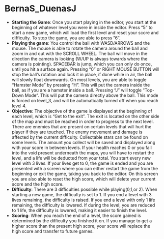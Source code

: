# BernaS_DuenasJ
- **Starting the Game**: Once you start playing in the editor, you start at the beginning of whatever level you were in inside the editor. Press “5” to start a new game, which will load the first level and reset your score and difficulty. To stop the game, you are able to press ”6”.
- **Playing the game**: You control the ball with WASD/ARROWS and the mouse. The mouse is able to rotate the camera around the ball and zoom in and out with the SCROLL WHEEL. The ball will move in the direction the camera is looking (W/UP is always towards where the camera is pointing). SPACEBAR is jump, which you can only do once, until you hit a surface again. Pressing “0” or RIGHT MOUSE BUTTON will stop the ball’s rotation and lock it in place, if done while in air, the ball will slowly float downwards. On most levels, you are able to toggle “Hamster Mode” by pressing “H”. This will put the camera inside the ball, as if you are a hamster inside a ball. Pressing “J” will toggle “Top-Down Mode”. This will put the camera directly above the ball. This mode is forced on level_3, and will be automatically turned off when you reach level 4.
- **Objective**: The objective of the game is displayed at the beginning of each level, which is “Get to the exit”. The exit is located on the other side of the map and must be reached in order to progress to the next level. There are enemies that are present on certain levels that will hurt the player if they are touched. The enemy movement and damage is affected by the current difficulty. Collectable stars can be found on some levels. The amount you collect will be saved and displayed along with your score in between levels. If your health reaches 0 or you fall into the void present underneath the maps, you will have to restart the level, and a life will be deducted from your total. You start every new level with 3 lives. If your lives get to 0, the game is ended and you are presented with a screen where you can either restart the game from the beginning or exit the game, taking you back to the editor. On this screen you are also able to reset the high score, which will delete your current score and the high score. 
- **Difficulty**: There are 3 difficulties possible while playing(0,1,or 2). When starting a new game, the difficulty is set to 1. If you end a level with 3 lives remaining, the difficulty is raised. If you end a level with only 1 life remaining, the difficulty is lowered. If during the level, you are reduced to 1 life, the difficulty is lowered, making it easier to finish the level. 
- **Scoring**: When you reach the end of a level, the score gained is determined by the difficulty you finished it on. If you manage to get a higher score than the present high score, your score will replace the high score and transfer to future games.
